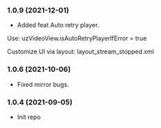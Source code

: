 ### 1.0.9 (2021-12-01)

- Added feat Auto retry player.

Use: uzVideoView.isAutoRetryPlayerIfError = true

Customize UI via layout: layout_stream_stopped.xml


### 1.0.6 (2021-10-06)
- Fixed mirror bugs.

### 1.0.4 (2021-09-05)
- Init repo